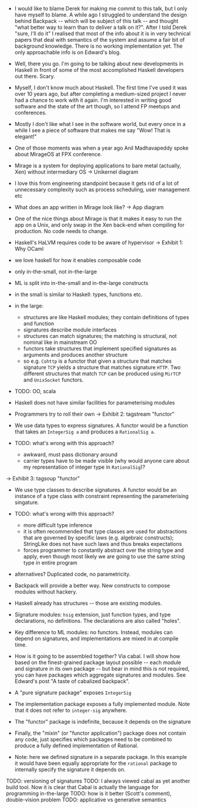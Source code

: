 * I would like to blame Derek for making me commit to this talk, but I only have myself to blame. A while ago I struggled to understand the design behind Backpack -- which will be subject of this talk -- and thought "what better way to learn than to deliver a talk on it?". After I told Derek "sure, I'll do it" I realised that most of the info about it is in very technical papers that deal with semantics of the system and assume a fair bit of background knowledge. There is no working implementation yet. The only approachable info is on Edward's blog.
* Well, there you go. I'm going to be talking about new developments in Haskell in front of some of the most accomplished Haskell developers out there. Scary.
* Myself, I don't know much about Haskell. The first time I've used it was over 10 years ago, but after completing a medium-sized project I never had a chance to work with it again. I'm interested in writing good software and the state of the art though, so I attend FP meetups and conferences.
* Mostly I don't like what I see in the software world, but every once in a while I see a piece of software that makes me say "Wow! That is elegant!"
* One of those moments was when a year ago Anil Madhavapeddy spoke about MirageOS at FPX conference.
* Mirage is a system for deploying applications to bare metal (actually, Xen) without intermediary OS
-> Unikernel diagram
* I love this from engineering standpoint because it gets rid of a lot of unnecessary complexity such as process scheduling, user management etc
* What does an app written in Mirage look like?
-> App diagram
* One of the nice things about Mirage is that it makes it easy to run the app on a Unix, and only swap in the Xen back-end when compiling for production. No code needs to change.
* Haskell's HaLVM requires code to be aware of hypervisor
-> Exhibit 1: Why OCaml

* we love haskell for how it enables composable code
* only in-the-small, not in-the-large
* ML is split into in-the-small and in-the-large constructs
* in the small is similar to Haskell: types, functions etc.
* in the large:
    * structures are like Haskell modules; they contain definitions of types and function
    * signatures describe module interfaces
    * structures can match signatures; the matching is structural, not nominal like in mainstream OO
    * functors take structures that implement specified signatures as arguments and produces another structure
    * so e.g. `Cohttp` is a functor that given a structure that matches signature `TCP` yields a structure that matches signature `HTTP`. Two different structures that match `TCP` can be produced using `MirTCP` and `UnixSocket` functors.
* TODO: OO, scala
* Haskell does not have similar facilities for parameterising modules
* Programmers try to roll their own
-> Exhibit 2: tagstream "functor"
* We use data types to express signatures. A functor would be a function that takes an `IntegerSig a` and produces a `RationalSig a`.
* TODO: what's wrong with this approach?
    * awkward, must pass dictionary around
    * carrier types have to be made visible (why would anyone care about my representation of integer type in `RationalSig`)?

-> Exhibit 3: tagsoup "functor"
* We use type classes to describe signatures. A functor would be an instance of a type class with constraint representing the parameterising singature.
* TODO: what's wrong with this approach?
    * more difficult type inference
    * it is often recommended that type classes are used for abstractions that are governed by specific laws (e.g. algebraic constructs); StringLike does not have such laws and thus breaks expectations
    * forces programmer to constantly abstract over the string type and apply, even though most likely we are going to use the same string type in entire program
* alternatives? Duplicated code, no parametricity.

* Backpack will provide a better way. New constructs to compose modules without hackery.
* Haskell already has structures -- those are existing modules.
* Signature modules: `hsig` extension, just function types, and type declarations, no definitions. The declarations are also called "holes".
* Key difference to ML modules: no functors. Instead, modules can depend on signatures, and implementations are mixed in at compile time.
* How is it going to be assembled together? Via cabal. I will show how based on the finest-grained package layout possible -- each module and signature in its own package -- but bear in mind this is not required, you can have packages which aggregate signatures and modules. See Edward's post "A taste of cabalized backpack".
* A "pure signature package" exposes `IntegerSig`
* The implementation package exposes a fully implemented module. Note that it does not refer to `integer-sig` anywhere.
* The "functor" package is indefinite, because it depends on the signature
* Finally, the "mixin" (or "functor application") package does not contain any code, just specifies which packages need to be combined to produce a fully defined implementation of Rational.
* Note: here we defined signature in a separate package. In this example it would have been equally appropriate for the `rational` package to internally specify the signature it depends on.

TODO: versioning of signatures
TODO: I always viewed cabal as yet another build tool. Now it is clear that Cabal is actually the language for programming in-the-large
TODO: how is it better (Scott's comment), double-vision problem
TODO: applicative vs generative semantics
